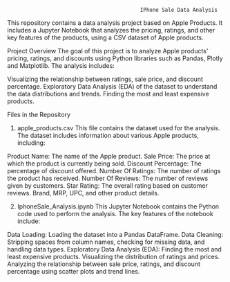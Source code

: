                                                IPhone Sale Data Analysis
This repository contains a data analysis project based on Apple Products. It includes a Jupyter Notebook that analyzes the pricing, ratings, and other key features of the products, using a CSV dataset of Apple products.

Project Overview
The goal of this project is to analyze Apple products' pricing, ratings, and discounts using Python libraries such as Pandas, Plotly and Matplotlib. The analysis includes:

Visualizing the relationship between ratings, sale price, and discount percentage.
Exploratory Data Analysis (EDA) of the dataset to understand the data distributions and trends.
Finding the most and least expensive products.

Files in the Repository

1. apple_products.csv
This file contains the dataset used for the analysis. The dataset includes information about various Apple products, including:

Product Name: The name of the Apple product.
Sale Price: The price at which the product is currently being sold.
Discount Percentage: The percentage of discount offered.
Number Of Ratings: The number of ratings the product has received.
Number Of Reviews: The number of reviews given by customers.
Star Rating: The overall rating based on customer reviews.
Brand, MRP, UPC, and other product details.

2. IphoneSale_Analysis.ipynb
This Jupyter Notebook contains the Python code used to perform the analysis. The key features of the notebook include:

Data Loading: Loading the dataset into a Pandas DataFrame.
Data Cleaning: Stripping spaces from column names, checking for missing data, and handling data types.
Exploratory Data Analysis (EDA):
Finding the most and least expensive products.
Visualizing the distribution of ratings and prices.
Analyzing the relationship between sale price, ratings, and discount percentage using scatter plots and trend lines.
